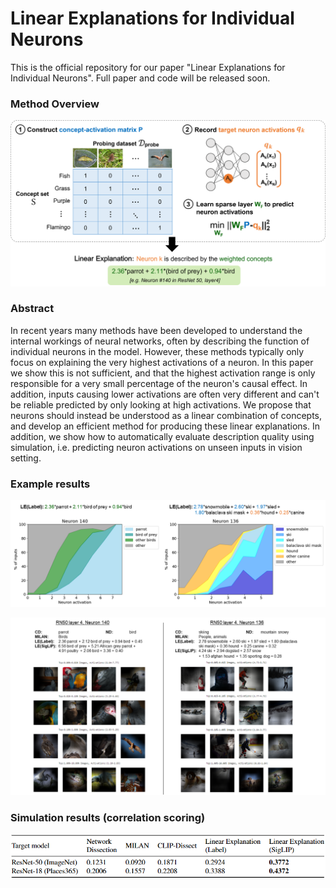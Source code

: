 # Linear Explanations for Individual Neurons
This is the official repository for our paper "Linear Explanations for Individual Neurons". Full paper and code will be released soon.

### Method Overview
![Overview](data/images/overview_fig_v4.png)

### Abstract

In recent years many methods have been developed to understand the internal workings of neural networks, often by describing the function of individual neurons in the model. However, these methods typically only focus on explaining the very highest activations of a neuron. In this paper we show this is not sufficient, and that the highest activation range is only responsible for a very small percentage of the neuron's causal effect. In addition, inputs causing lower activations are often very different and can't be reliable predicted by only looking at high activations. We propose that neurons should instead be understood as a linear combination of concepts, and develop an efficient method for producing these linear explanations. In addition, we show how to automatically evaluate description quality using simulation, i.e. predicting neuron activations on unseen inputs in vision setting.

### Example results

![Area Chart](data/images/area_chart.png)

![Qualitative](data/images/nice_example_1.png)

### Simulation results (correlation scoring)

![Correlation score](data/images/correlation_score.png)